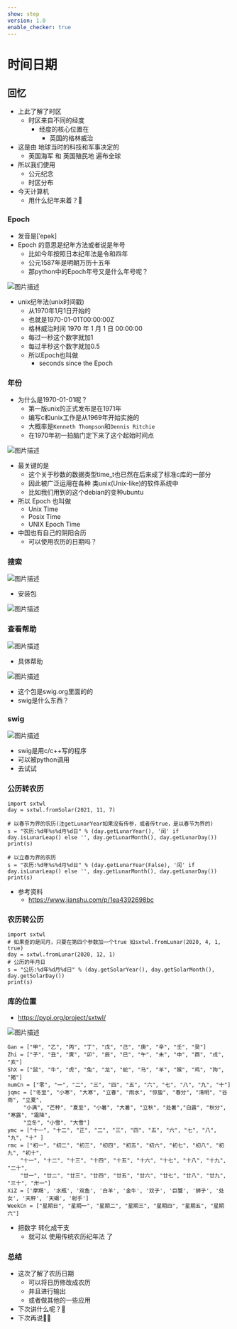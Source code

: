 ```yaml
---
show: step
version: 1.0
enable_checker: true
---
```


# 时间日期

## 回忆
- 上此了解了时区
	- 时区来自不同的经度
		- 经度的核心位置在 
			- 英国的格林威治
- 这是由 地球当时的科技和军事决定的
	- 英国海军 和 英国殖民地 遍布全球
- 所以我们使用
	- 公元纪念
	- 时区分布
- 今天计算机
	- 用什么纪年来着？🤔

### Epoch

- 发音是[ˈepək]
- Epoch 的意思是纪年方法或者说是年号
	- 比如今年按照日本纪年法是令和四年
	- 公元1587年是明朝万历十五年
	- 那python中的Epoch年号又是什么年号呢？

![图片描述](https://doc.shiyanlou.com/courses/uid1190679-20220318-1647599035064)

- unix纪年法(unix时间戳)
	- 从1970年1月1日开始的
	- 也就是1970-01-01T00:00:00Z
	- 格林威治时间 1970 年 1 月 1 日 00:00:00
	- 每过一秒这个数字就加1
	- 每过半秒这个数字就加0.5
	- 所以Epoch也叫做
		- seconds since the Epoch

### 年份

- 为什么是1970-01-01呢？
	- 第一版unix的正式发布是在1971年
	- 编写c和unix工作是从1969年开始实施的
	- 大概率是`Kenneth Thompson`和`Dennis Ritchie`
	- 在1970年初一拍脑门定下来了这个起始时间点

![图片描述](https://doc.shiyanlou.com/courses/uid1190679-20230120-1674220670778)

- 最关键的是
	- 这个关于秒数的数据类型time_t也已然在后来成了标准c库的一部分
	- 因此被广泛运用在各种 类unix(Unix-like)的软件系统中
	- 比如我们用到的这个debian的变种ubuntu
- 所以 Epoch 也叫做
	- Unix Time
	- Posix Time
	- UNIX Epoch Time
- 中国也有自己的阴阳合历
	- 可以使用农历的日期吗？

### 搜索

![图片描述](https://doc.shiyanlou.com/courses/uid1190679-20230218-1676685185587)

- 安装包

![图片描述](https://doc.shiyanlou.com/courses/uid1190679-20230218-1676686075313)

### 查看帮助

![图片描述](https://doc.shiyanlou.com/courses/uid1190679-20230218-1676686087267)

- 具体帮助

![图片描述](https://doc.shiyanlou.com/courses/uid1190679-20230218-1676686191818)

- 这个包是swig.org里面的的
- swig是什么东西？

### swig

![图片描述](https://doc.shiyanlou.com/courses/uid1190679-20230218-1676686230460)

- swig是用c/c++写的程序
- 可以被python调用
- 去试试

### 公历转农历

```
import sxtwl
day = sxtwl.fromSolar(2021, 11, 7)

# 以春节为界的农历(注getLunarYear如果没有传参，或者传true，是以春节为界的)
s = "农历:%d年%s%d月%d日" % (day.getLunarYear(), '闰' if day.isLunarLeap() else '', day.getLunarMonth(), day.getLunarDay())
print(s)

# 以立春为界的农历
s = "农历:%d年%s%d月%d日" % (day.getLunarYear(False), '闰' if day.isLunarLeap() else '', day.getLunarMonth(), day.getLunarDay())
print(s)
```

- 参考资料
	- https://www.jianshu.com/p/1ea4392698bc

### 农历转公历

```
import sxtwl
# 如果查的是闰月，只要在第四个参数加一个true 如sxtwl.fromLunar(2020, 4, 1, true)
day = sxtwl.fromLunar(2020, 12, 1)
# 公历的年月日
s = "公历:%d年%d月%d日" % (day.getSolarYear(), day.getSolarMonth(), day.getSolarDay())
print(s)
```

### 库的位置

- https://pypi.org/project/sxtwl/

![图片描述](https://doc.shiyanlou.com/courses/uid1190679-20230218-1676687449260)

```
Gan = ["甲", "乙", "丙", "丁", "戊", "己", "庚", "辛", "壬", "癸"]
Zhi = ["子", "丑", "寅", "卯", "辰", "巳", "午", "未", "申", "酉", "戌", "亥"]
ShX = ["鼠", "牛", "虎", "兔", "龙", "蛇", "马", "羊", "猴", "鸡", "狗", "猪"]
numCn = ["零", "一", "二", "三", "四", "五", "六", "七", "八", "九", "十"]
jqmc = ["冬至", "小寒", "大寒", "立春", "雨水", "惊蛰", "春分", "清明", "谷雨", "立夏",
     "小满", "芒种", "夏至", "小暑", "大暑", "立秋", "处暑","白露", "秋分", "寒露", "霜降", 
     "立冬", "小雪", "大雪"]
ymc = ["十一", "十二", "正", "二", "三", "四", "五", "六", "七", "八", "九", "十" ]
rmc = ["初一", "初二", "初三", "初四", "初五", "初六", "初七", "初八", "初九", "初十", 
    "十一", "十二", "十三", "十四", "十五", "十六", "十七", "十八", "十九", "二十", 
    "廿一", "廿二", "廿三", "廿四", "廿五", "廿六", "廿七", "廿八", "廿九", "三十", "卅一"]
XiZ = ['摩羯', '水瓶', '双鱼', '白羊', '金牛', '双子', '巨蟹', '狮子', '处女', '天秤', '天蝎', '射手']
WeekCn = ["星期日", "星期一", "星期二", "星期三", "星期四", "星期五", "星期六"]
```

- 把数字 转化成干支	
	- 就可以 使用传统农历纪年法 了

### 总结
- 这次了解了农历日期
	- 可以将日历修改成农历
	- 并且进行输出
	- 或者做其他的一些应用
- 下次讲什么呢？🤔
- 下次再说👋🏻